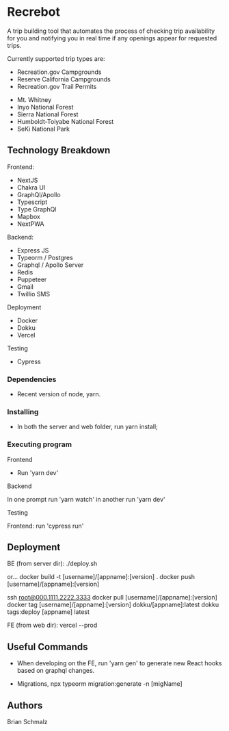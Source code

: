# Recrebot

A trip building tool that automates the process of checking trip availability for you and notifying you in real time if any openings appear for requested trips.

Currently supported trip types are:

- Recreation.gov Campgrounds
- Reserve California Campgrounds
- Recreation.gov Trail Permits

* Mt. Whitney
* Inyo National Forest
* Sierra National Forest
* Humboldt-Toiyabe National Forest
* SeKi National Park

## Technology Breakdown

Frontend:

- NextJS
- Chakra UI
- GraphQl/Apollo
- Typescript
- Type GraphQl
- Mapbox
- NextPWA

Backend:

- Express JS
- Typeorm / Postgres
- Graphql / Apollo Server
- Redis
- Puppeteer
- Gmail
- Twillio SMS

Deployment

- Docker
- Dokku
- Vercel

Testing

- Cypress

### Dependencies

- Recent version of node, yarn.

### Installing

- In both the server and web folder, run yarn install;

### Executing program

Frontend

- Run 'yarn dev'

Backend

In one prompt run 'yarn watch'
in another run 'yarn dev'

Testing

Frontend: run 'cypress run'

## Deployment

BE (from server dir):
./deploy.sh

or...
docker build -t [username]/[appname]:[version] .
docker push [username]/[appname]:[version]

ssh root@000.1111.2222.3333
docker pull [username]/[appname]:[version]
docker tag [username]/[appname]:[version] dokku/[appname]:latest
dokku tags:deploy [appname] latest

FE (from web dir):
vercel --prod

## Useful Commands

- When developing on the FE, run 'yarn gen' to generate new React hooks based on graphql changes.

- Migrations, npx typeorm migration:generate -n [migName]

## Authors

Brian Schmalz
